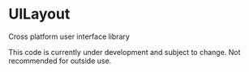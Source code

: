 # UILayout
Cross platform user interface library

This code is currently under development and subject to change. Not recommended for outside use.
